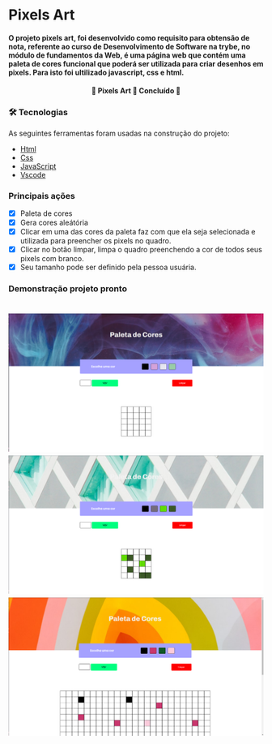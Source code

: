 # Pixels Art 

#### O projeto pixels art, foi desenvolvido como requisito para obtensão de nota, referente ao curso de Desenvolvimento de Software na trybe, no módulo de fundamentos da Web, é uma página web que contém uma paleta de cores funcional que poderá ser utilizada para criar desenhos em pixels. Para isto foi ultilizado javascript, css e html.

<h4 align="center"> 
	🚧  Pixels Art 🚀 Concluído  🚧
</h4>


### 🛠 Tecnologias

As seguintes ferramentas foram usadas na construção do projeto:

- [Html](https://htmlreference.io/)
- [Css](https://developer.mozilla.org/pt-BR/docs/Web/CSS)
- [JavaScript](https://developer.mozilla.org/pt-BR/docs/Web/javascript)
- [Vscode](https://code.visualstudio.com/)


### Principais ações

- [x] Paleta de cores
- [x] Gera cores aleátória
- [x] Clicar em uma das cores da paleta faz com que ela seja selecionada e utilizada para preencher os pixels no quadro.
- [x] Clicar no botão limpar, limpa o quadro preenchendo a cor de todos seus pixels com branco.
- [x] Seu tamanho pode ser definido pela pessoa usuária.

### Demonstração projeto pronto

<h1 align="center" >
  <img alt="PixelsArt" title="#PixelsArt" src="./assets/palet-cor.png" />
    <br>
    <img alt="PixelsArt" title="#PixelsArt" src="./assets/palet-color2.png" />  
    <br>
    <img alt="PixelsArt" title="#PixelsArt" src="./assets/palet-color1.png" />
</h1>